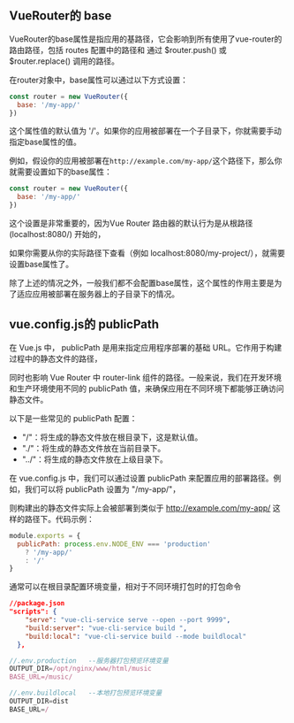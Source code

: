 
## VueRouter的 base
VueRouter的base属性是指应用的基路径，它会影响到所有使用了vue-router的路由路径，包括 routes 配置中的路径和 通过 $router.push() 或 $router.replace() 调用的路径。

在router对象中，base属性可以通过以下方式设置：

```javascript
const router = new VueRouter({
  base: '/my-app/'
})
```
这个属性值的默认值为 '/'。如果你的应用被部署在一个子目录下，你就需要手动指定base属性的值。

例如，假设你的应用被部署在`http://example.com/my-app/`这个路径下，那么你就需要设置如下的base属性：

```javascript
const router = new VueRouter({
  base: '/my-app/'
})
```

这个设置是非常重要的，因为Vue Router 路由器的默认行为是从根路径(localhost:8080/)  开始的，

如果你需要从你的实际路径下查看（例如 localhost:8080/my-project/），就需要设置base属性了。

除了上述的情况之外，一般我们都不会配置base属性，这个属性的作用主要是为了适应应用被部署在服务器上的子目录下的情况。


## vue.config.js的 publicPath

在 Vue.js 中， publicPath 是用来指定应用程序部署的基础 URL。它作用于构建过程中的静态文件的路径，

同时也影响 Vue Router 中 router-link 组件的路径。一般来说，我们在开发环境和生产环境使用不同的 publicPath 值，来确保应用在不同环境下都能够正确访问静态文件。

以下是一些常见的 publicPath 配置：

- "/"：将生成的静态文件放在根目录下，这是默认值。
- "./"：将生成的静态文件放在当前目录下。
- "../"：将生成的静态文件放在上级目录下。

在 vue.config.js 中，我们可以通过设置 publicPath 来配置应用的部署路径。例如，我们可以将 publicPath 设置为 "/my-app/"，

则构建出的静态文件实际上会被部署到类似于 http://example.com/my-app/ 这样的路径下。代码示例：

```javascript
module.exports = {
  publicPath: process.env.NODE_ENV === 'production'
    ? '/my-app/'
    : '/'
}
```

通常可以在根目录配置环境变量，相对于不同环境打包时的打包命令
```json
//package.json
"scripts": {
    "serve": "vue-cli-service serve --open --port 9999",
    "build:server": "vue-cli-service build ",
    "build:local": "vue-cli-service build --mode buildlocal"
  },

```

```js 
//.env.production   --服务器打包预览环境变量
OUTPUT_DIR=/opt/nginx/www/html/music
BASE_URL=/music/
```

```js 
//.env.buildlocal   --本地打包预览环境变量
OUTPUT_DIR=dist
BASE_URL=/
```
